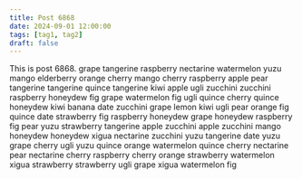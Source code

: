 ```yaml
---
title: Post 6868
date: 2024-09-01 12:00:00
tags: [tag1, tag2]
draft: false
---
```

This is post 6868.
grape
tangerine
raspberry
nectarine
watermelon
yuzu
mango
elderberry
orange
cherry
mango
cherry
raspberry
apple
pear
tangerine
tangerine
quince
tangerine
kiwi
apple
ugli
zucchini
zucchini
raspberry
honeydew
fig
grape
watermelon
fig
ugli
quince
cherry
quince
honeydew
kiwi
banana
date
zucchini
grape
lemon
kiwi
ugli
pear
orange
fig
quince
date
strawberry
fig
raspberry
honeydew
grape
honeydew
raspberry
fig
pear
yuzu
strawberry
tangerine
apple
zucchini
apple
zucchini
mango
honeydew
honeydew
xigua
nectarine
zucchini
yuzu
tangerine
date
yuzu
grape
cherry
ugli
yuzu
quince
orange
watermelon
quince
cherry
nectarine
pear
nectarine
cherry
raspberry
cherry
orange
strawberry
watermelon
xigua
strawberry
strawberry
ugli
grape
xigua
watermelon
fig
